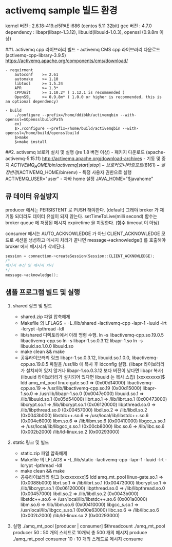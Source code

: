
# activemq sample 빌드 환경
kernel 버전 : 2.6.18-419.el5PAE i686 (centos 5.11 32bit)
gcc 버전 : 4.7.0
dependency : libapr(libapr-1.3.12), libuuid(libuuid-1.0.3), openssl (0.9.8m 이상)


##1. activemq cpp 라이브러리 빌드 
	- activemq CMS cpp 라이브러리 다운로드 (activemq-cpp-library-3.9.5)
		https://activemq.apache.org/components/cms/download/

	- requirment
		autoconf    >= 2.61
		automake    >= 1.10
		libtool     >= 1.5.24
		APR         >= 1.3*
		CPPUnit     >= 1.10.2* ( 1.12.1 is recommended )
		OpenSSL     >= 0.9.8m* ( 1.0.0 or higher is recommended, this is an optional dependency)

	- build
		./configure --prefix=/home/ddibkh/activemqbin --with-openssl=$OpensslbuildPath
		ex) 
		$>./configure --prefix=/home/build/activemqbin --with-openssl=/home/build/opensslbuild
		$>make
		$>make install


##2. activemq 브로커 설치 및 실행 (jre 1.8 버전 이상)
	- 패키지 다운로드 (apache-activemq-5.15.11)
		http://activemq.apache.org/download-archives
	- 기동 및 중지
		$ACTIVEMQ_HOME/bin/activemq [start | stop]
	- 브로커 모니터링 포트 (8161) 
	- 설정변경 ($ACTIVEMQ_HOME/bin/env)
		- 특정 사용자 권한으로 실행
			ACTIVEMQ_USER="user"
		- 자바 home 설정
			JAVA_HOME="$javahome"
	

## 큐 데이터 유실방지
producer 에서는 PERSISTENT 로 PUSH 해야한다. (default)
그래야 broker 가 재기동 되더라도 데이터 유실이 되지 않는다.
setTimeToLive(milli second) 함수는 broker queue 에 저장된 메시지 expiretime 을 지정한다. (함수 timeout 이 아님)


consumer 에서는 AUTO_ACKNOWLEDGE 가 아닌 CLIENT_ACKNOWLEDGE 모드로 세션을 생셩하고
메시지 처리가 끝나면 message->acknowledge() 를 호출해야 broker 에서 메시지가 삭제된다.
```cpp
session = connection->createSession(Session::CLIENT_ACKNOWLEDGE); 
/*
메시지 수신 및 메시지 처리
*/
message->acknowledge();
```

## 샘플 프로그램 빌드 및 실행
1) shared 링크 및 빌드
   * shared.zip 파일 압축해제
   * Makefile 의
   LFLAGS = -L./lib/shared -lactivemq-cpp -lapr-1 -luuid -lrt -lcrypt -lpthread -ldl
   * lib/shared 디렉토리에서 아래 명령 수행.
   ln -s libactivemq-cpp.so.19.0.5 libactivemq-cpp.so
   ln -s libapr-1.so.0.3.12 libapr-1.so
   ln -s libuuid.so.1.0.0 libuuid.so
   * make clean && make
   * 공유라이브러리 링크
   libapr-1.so.0.3.12, libuuid.so.1.0.0, libactivemq-cpp.so.19.0.5 파일을 /usr/lib 에 복사 후 ldconfig 실행.
   (libapr 라이브러리가 설치되어 있지 않거나 libapr-1.so.0.3.12 보다 버전이 낮다면 libapr 복사)
   (libuuid 라이브러리가 설치되어 있다면 libuuid 는 복사 스킵)
   [xxxxxxxxx]$ ldd amq_mt_pool
	linux-gate.so.1 =>  (0x00d14000)
	libactivemq-cpp.so.19 => /usr/lib/libactivemq-cpp.so.19 (0x00d15000)
	libapr-1.so.0 => /usr/lib/libapr-1.so.0 (0x0047e000)
	libuuid.so.1 => /lib/libuuid.so.1 (0x05d54000)
	librt.so.1 => /lib/librt.so.1 (0x00473000)
	libcrypt.so.1 => /lib/libcrypt.so.1 (0x06120000)
	libpthread.so.0 => /lib/libpthread.so.0 (0x00457000)
	libdl.so.2 => /lib/libdl.so.2 (0x0043b000)
	libstdc++.so.6 => /usr/local/lib/libstdc++.so.6 (0x004e6000)
	libm.so.6 => /lib/libm.so.6 (0x00410000)
	libgcc_s.so.1 => /usr/local/lib/libgcc_s.so.1 (0x00cb8000)
	libc.so.6 => /lib/libc.so.6 (0x002b2000)
	/lib/ld-linux.so.2 (0x00293000)

2) static 링크 및 빌드
   * static.zip 파일 압축해제
   * Makefile 의
   LFLAGS = -L./lib/static -lactivemq-cpp -lapr-1 -luuid -lrt -lcrypt -lpthread -ldl
   * make clean && make
   * 공유라이브러리 링크
   [xxxxxxxxx]$ ldd amq_mt_pool
   linux-gate.so.1 =>  (0x0088b000)
	librt.so.1 => /lib/librt.so.1 (0x00473000)
	libcrypt.so.1 => /lib/libcrypt.so.1 (0x06120000)
	libpthread.so.0 => /lib/libpthread.so.0 (0x00457000)
	libdl.so.2 => /lib/libdl.so.2 (0x0043b000)
	libstdc++.so.6 => /usr/local/lib/libstdc++.so.6 (0x001a0000)
	libm.so.6 => /lib/libm.so.6 (0x00410000)
	libgcc_s.so.1 => /usr/local/lib/libgcc_s.so.1 (0x00e63000)
	libc.so.6 => /lib/libc.so.6 (0x002b2000)
	/lib/ld-linux.so.2 (0x00293000)

3) 실행
	./amq_mt_pool [producer | consumer] $threadcount
	./amq_mt_pool producer 50
	: 50 개의 스레드로 10개씩 총 500 개의 메시지 produce
	./amq_mt_pool consumer 10
	: 10 개의 스레드로 메시지 consume
   